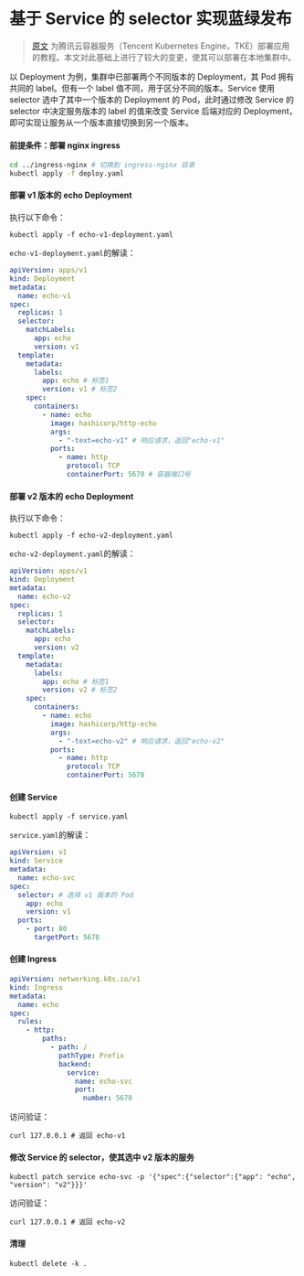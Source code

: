 # 基于 Service 的 selector 实现蓝绿发布

> [原文](https://cloud.tencent.com/document/product/457/48877) 为腾讯云容器服务（Tencent Kubernetes Engine，TKE）部署应用的教程。本文对此基础上进行了较大的变更，使其可以部署在本地集群中。

以 Deployment 为例，集群中已部署两个不同版本的 Deployment，其 Pod 拥有共同的 label。但有一个 label 值不同，用于区分不同的版本。Service 使用 selector 选中了其中一个版本的 Deployment 的 Pod，此时通过修改 Service 的 selector 中决定服务版本的 label 的值来改变 Service 后端对应的 Deployment，即可实现让服务从一个版本直接切换到另一个版本。

#### 前提条件：部署 nginx ingress

```bash
cd ../ingress-nginx # 切换到 ingress-nginx 目录
kubectl apply -f deploy.yaml
```

#### 部署 v1 版本的 echo Deployment

执行以下命令：

```shell
kubectl apply -f echo-v1-deployment.yaml
```

`echo-v1-deployment.yaml`的解读：

```yaml
apiVersion: apps/v1
kind: Deployment
metadata:
  name: echo-v1
spec:
  replicas: 1
  selector:
    matchLabels:
      app: echo
      version: v1
  template:
    metadata:
      labels:
        app: echo # 标签1
        version: v1 # 标签2
    spec:
      containers:
        - name: echo
          image: hashicorp/http-echo
          args:
            - "-text=echo-v1" # 响应请求，返回"echo-v1"
          ports:
            - name: http
              protocol: TCP
              containerPort: 5678 # 容器端口号
```

#### 部署 v2 版本的 echo Deployment

执行以下命令：

```shell
kubectl apply -f echo-v2-deployment.yaml
```

`echo-v2-deployment.yaml`的解读：

```yaml
apiVersion: apps/v1
kind: Deployment
metadata:
  name: echo-v2
spec:
  replicas: 1
  selector:
    matchLabels:
      app: echo
      version: v2
  template:
    metadata:
      labels:
        app: echo # 标签1
        version: v2 # 标签2
    spec:
      containers:
        - name: echo
          image: hashicorp/http-echo
          args:
            - "-text=echo-v2" # 响应请求，返回"echo-v2"
          ports:
            - name: http
              protocol: TCP
              containerPort: 5678
```




#### 创建 Service

```shell
kubectl apply -f service.yaml
```

`service.yaml`的解读：

```yaml
apiVersion: v1
kind: Service
metadata:
  name: echo-svc
spec:
  selector: # 选择 v1 版本的 Pod
    app: echo 
    version: v1
  ports:
    - port: 80
      targetPort: 5678
```

#### 创建 Ingress

```yaml
apiVersion: networking.k8s.io/v1
kind: Ingress
metadata:
  name: echo
spec:
  rules:
    - http:
        paths:
          - path: /
            pathType: Prefix
            backend:
              service:
                name: echo-svc
                port:
                  number: 5678
```

访问验证：

```shell
curl 127.0.0.1 # 返回 echo-v1
```

#### 修改 Service 的 selector，使其选中 v2 版本的服务

```shell
kubectl patch service echo-svc -p '{"spec":{"selector":{"app": "echo", "version": "v2"}}}'
```

访问验证：

```shell
curl 127.0.0.1 # 返回 echo-v2
```

#### 清理

```shell
kubectl delete -k .
```